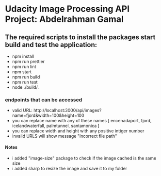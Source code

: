 # Udacity Image Processing API Project: Abdelrahman Gamal

## The required scripts to install the packages start build and test the application: 
- npm install 
- npm run prettier
- npm run lint
- npm start 
- npm run build
- npm run test
- node ./build/.

### endpoints that can be accessed
- valid URL: http://localhost:3000/api/images?name=fjord&width=100&height=100
- you can replace name with any of these names [ encenadaport, fjord, icelandwaterfall, palmtunnel, santamonica ]
- you can replace width and height with any positive intiger number 
- invalid URLS will show message "Incorrect file path"

#### Notes
- i added "image-size" package to check if the image cached is the same size
- i added sharp to resize the image and save it to my folder

